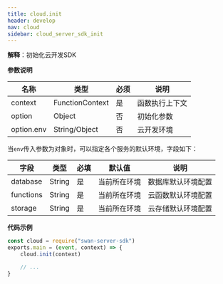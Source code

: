 ```yaml
---
title: cloud.init
header: develop
nav: cloud
sidebar: cloud_server_sdk_init
---
```


**解释**：初始化云开发SDK

**参数说明**

|名称|类型|必须|说明|
|---|---|---|---|
|context|FunctionContext|是|函数执行上下文|
|option|Object|否|初始化参数|
|option.env|String/Object|否|云开发环境|

当`env`传入参数为对象时，可以指定各个服务的默认环境，字段如下：

|字段|类型|必填|默认值|说明|
|---|---|---|---|---|
|database|String|是|当前所在环境|数据库默认环境配置|
|functions|String|是|当前所在环境|云函数默认环境配置|
|storage|String|是|当前所在环境|云存储默认环境配置|


**代码示例**

``` js
const cloud = require("swan-server-sdk")
exports.main = (event, context) => {
    cloud.init(context)

    // ...
}
```
